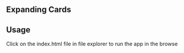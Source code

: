 ## Expanding Cards

## Usage

Click on the index.html file in file
explorer to run the app in the browse
